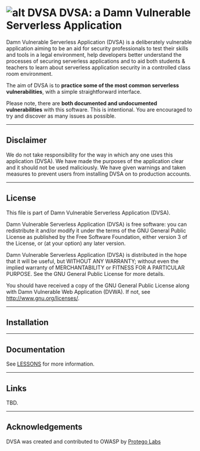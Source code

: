 
# ![alt DVSA](https://i.imgur.com/25k8dtv.png) DVSA: a Damn Vulnerable Serverless Application 


Damn Vulnerable Serverless Application (DVSA) is a deliberately vulnerable application aiming to be an aid for security professionals to test their skills and tools in a legal environment, help developers better understand the processes of securing serverless applications and to aid both students & teachers to learn about serverless application security in a controlled class room environment.

The aim of DVSA is to **practice some of the most common serverless vulnerabilities**, with a simple straightforward interface.

Please note, there are **both documented and undocumented vulnerabilities** with this software. This is intentional. You are encouraged to try and discover as many issues as possible.




- - - 
## Disclaimer

We do not take responsibility for the way in which any one uses this application (DVSA). We have made the purposes of the application clear and it should not be used maliciously. We have given warnings and taken measures to prevent users from installing DVSA on to production accounts.




- - -
## License

This file is part of Damn Vulnerable Serverless Application (DVSA).

Damn Vulnerable Serverless Application (DVSA) is free software: you can redistribute it and/or modify it under the terms of the GNU General Public License as published by the Free Software Foundation, either version 3 of the License, or (at your option) any later version.

Damn Vulnerable Serverless Application (DVSA) is distributed in the hope that it will be useful, but WITHOUT ANY WARRANTY; without even the implied warranty of MERCHANTABILITY or FITNESS FOR A PARTICULAR PURPOSE.  See the GNU General Public License for more details.

You should have received a copy of the GNU General Public License along with Damn Vulnerable Web Application (DVWA).  If not, see http://www.gnu.org/licenses/.





- - -
## Installation





- - - 
## Documentation

See [LESSONS](AWS/LESSONS/README.md) for more information.


- - - 
## Links
TBD.

- - -
## Acknowledgements
DVSA was created and contributed to OWASP by [Protego Labs](https://protego.io)
